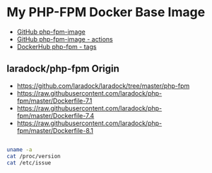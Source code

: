 # My PHP-FPM Docker Base Image

- [GitHub php-fpm-image](https://github.com/imzyf/php-fpm-image/)
- [GitHub php-fpm-image - actions](https://github.com/imzyf/php-fpm-image/actions/)
- [DockerHub php-fpm - tags](https://hub.docker.com/repository/registry-1.docker.io/yifans/php-fpm/tags?page=1&ordering=last_updated)

## laradock/php-fpm Origin

- https://github.com/laradock/laradock/tree/master/php-fpm
- https://raw.githubusercontent.com/laradock/php-fpm/master/Dockerfile-7.1
- https://raw.githubusercontent.com/laradock/php-fpm/master/Dockerfile-7.4
- https://raw.githubusercontent.com/laradock/php-fpm/master/Dockerfile-8.1


```

```

```bash
uname -a
cat /proc/version
cat /etc/issue
```
